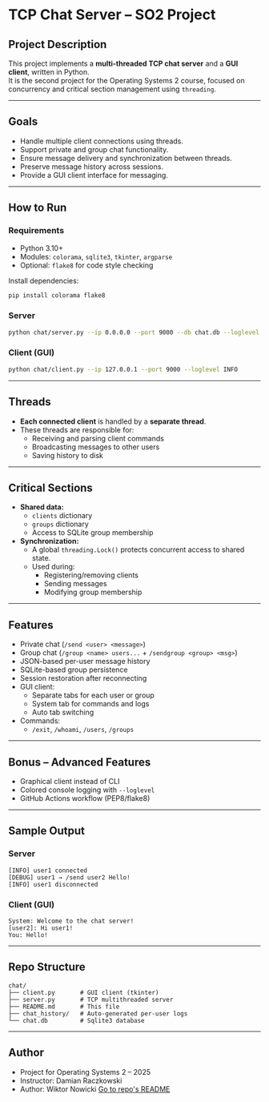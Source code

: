 # TCP Chat Server – SO2 Project

## Project Description

This project implements a **multi-threaded TCP chat server** and a **GUI client**, written in Python.  
It is the second project for the Operating Systems 2 course, focused on concurrency and critical section management using `threading`.

---

## Goals

- Handle multiple client connections using threads.
- Support private and group chat functionality.
- Ensure message delivery and synchronization between threads.
- Preserve message history across sessions.
- Provide a GUI client interface for messaging.

---

## How to Run

### Requirements

- Python 3.10+
- Modules: `colorama`, `sqlite3`, `tkinter`, `argparse`
- Optional: `flake8` for code style checking

Install dependencies:

```bash
pip install colorama flake8
```

### Server

```bash
python chat/server.py --ip 0.0.0.0 --port 9000 --db chat.db --loglevel INFO
```

### Client (GUI)

```bash
python chat/client.py --ip 127.0.0.1 --port 9000 --loglevel INFO
```

---

## Threads

- **Each connected client** is handled by a **separate thread**.
- These threads are responsible for:
  - Receiving and parsing client commands
  - Broadcasting messages to other users
  - Saving history to disk

---

## Critical Sections

- **Shared data:**
  - `clients` dictionary
  - `groups` dictionary
  - Access to SQLite group membership
- **Synchronization:**
  - A global `threading.Lock()` protects concurrent access to shared state.
  - Used during:
    - Registering/removing clients
    - Sending messages
    - Modifying group membership

---

## Features

- Private chat (`/send <user> <message>`)
- Group chat (`/group <name> users...` + `/sendgroup <group> <msg>`)
- JSON-based per-user message history
- SQLite-based group persistence
- Session restoration after reconnecting
- GUI client:
  - Separate tabs for each user or group
  - System tab for commands and logs
  - Auto tab switching
- Commands:
  - `/exit`, `/whoami`, `/users`, `/groups`

---

## Bonus – Advanced Features

- Graphical client instead of CLI
- Colored console logging with `--loglevel`
- GitHub Actions workflow (PEP8/flake8)

---

## Sample Output

### Server

```
[INFO] user1 connected
[DEBUG] user1 → /send user2 Hello!
[INFO] user1 disconnected
```

### Client (GUI)

```
System: Welcome to the chat server!
[user2]: Hi user1!
You: Hello!
```

---

## Repo Structure

```
chat/
├── client.py       # GUI client (tkinter)
├── server.py       # TCP multithreaded server
├── README.md       # This file
├── chat_history/   # Auto-generated per-user logs
└── chat.db         # Sqlite3 database
```

---

## Author

- Project for Operating Systems 2 – 2025  
- Instructor: Damian Raczkowski  
- Author: Wiktor Nowicki
[Go to repo's README](../README.md)
